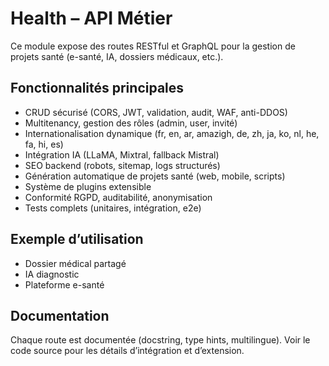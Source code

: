 # Health – API Métier

Ce module expose des routes RESTful et GraphQL pour la gestion de projets santé (e-santé, IA, dossiers médicaux, etc.).

## Fonctionnalités principales
- CRUD sécurisé (CORS, JWT, validation, audit, WAF, anti-DDOS)
- Multitenancy, gestion des rôles (admin, user, invité)
- Internationalisation dynamique (fr, en, ar, amazigh, de, zh, ja, ko, nl, he, fa, hi, es)
- Intégration IA (LLaMA, Mixtral, fallback Mistral)
- SEO backend (robots, sitemap, logs structurés)
- Génération automatique de projets santé (web, mobile, scripts)
- Système de plugins extensible
- Conformité RGPD, auditabilité, anonymisation
- Tests complets (unitaires, intégration, e2e)

## Exemple d’utilisation
- Dossier médical partagé
- IA diagnostic
- Plateforme e-santé

## Documentation
Chaque route est documentée (docstring, type hints, multilingue). Voir le code source pour les détails d’intégration et d’extension.
